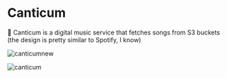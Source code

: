 # Canticum
🎵 Canticum is a digital music service that fetches songs from S3 buckets (the design is pretty similar to Spotify, I know)

![canticumnew](https://user-images.githubusercontent.com/120139042/232475246-c4e39a6b-eec4-40a4-953f-d34232c0e10d.png)

![canticum](https://user-images.githubusercontent.com/120139042/232338594-60178acb-6b59-4198-8fea-adc651e67fce.png)


